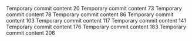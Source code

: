Temporary commit content 20
Temporary commit content 73
Temporary commit content 78
Temporary commit content 86
Temporary commit content 103
Temporary commit content 117
Temporary commit content 141
Temporary commit content 176
Temporary commit content 183
Temporary commit content 206
